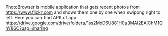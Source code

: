 PhotoBrowser is mobile application that gets recent photos from https://www.flickr.com and shows them one by one when swippng right to left. 
Here you can find APK of app https://drive.google.com/drive/folders/1ss2MxD6U881H0s3MAI2EAIChM1QhY86C?usp=sharing
